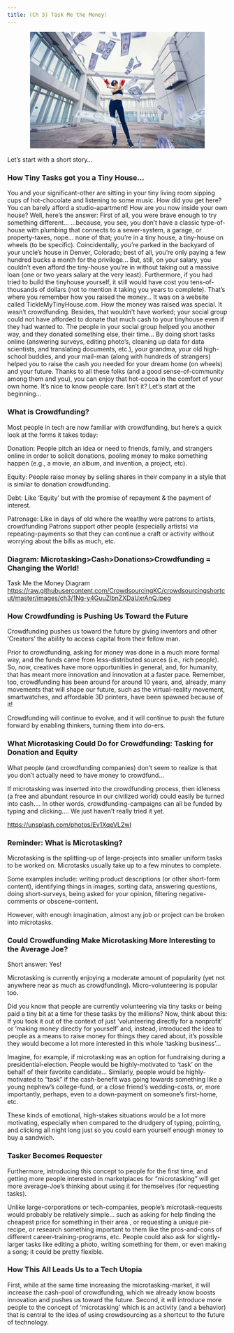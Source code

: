 ```yaml
---
title: (Ch 3) Task Me the Money!
---
```

<div style="text-align:center"><img src ="https://raw.githubusercontent.com/CrowdsourcingKC/crowdsourcingshortcut/master/images/ch3/1A90MXaUbZuu-2z7xWIqBdA.jpeg" alt="two people looking into a smartphone" width="400" /></div>

Let’s start with a short story…

### How Tiny Tasks got you a Tiny House…
You and your significant-other are sitting in your tiny living room sipping cups of hot-chocolate and listening to some music.
How did you get here?
You can barely afford a studio-apartment! How are you now inside your own house?
Well, here’s the answer:
First of all, you were brave enough to try something different…
…because, you see, you don’t have a classic type-of-house with plumbing that connects to a sewer-system, a garage, or property-taxes, nope… none of that;
you’re in a tiny house, a tiny-house on wheels (to be specific). Coincidentally, you’re parked in the backyard of your uncle’s house in Denver, Colorado; best of all, you’re only paying a few hundred bucks a month for the privilege…
But, still, on your salary, you couldn’t even afford the tiny-house you’re in without taking out a massive loan (one or two years salary at the very least). Furthermore, if you had tried to build the tinyhouse yourself, it still would have cost you tens-of-thousands of dollars (not to mention it taking you years to complete).
That’s where you remember how you raised the money… It was on a website called TickleMyTinyHouse.com.
How the money was raised was special. It wasn’t crowdfunding. Besides, that wouldn’t have worked; your social group could not have afforded to donate that much cash to your tinyhouse even if they had wanted to. The people in your social group helped you another way, and they donated something else, their time…
By doing short tasks online (answering surveys, editing photo’s, cleaning up data for data scientists, and translating documents, etc.), your grandma, your old high-school buddies, and your mail-man (along with hundreds of strangers) helped you to raise the cash you needed for your dream home (on wheels) and your future.
Thanks to all these folks (and a good sense-of-community among them and you), you can enjoy that hot-cocoa in the comfort of your own home.
It’s nice to know people care. Isn’t it?
Let’s start at the beginning…

### What is Crowdfunding?
Most people in tech are now familiar with crowdfunding, but here’s a quick look at the forms it takes today:

Donation: People pitch an idea or need to friends, family, and strangers online in order to solicit donations, pooling money to make something happen (e.g., a movie, an album, and invention, a project, etc).

Equity: People raise money by selling shares in their company in a style that is similar to donation crowdfunding.

Debt: Like ‘Equity’ but with the promise of repayment & the payment of interest.

Patronage: Like in days of old where the weatlhy were patrons to artists, crowdfunding Patrons support other people (especially artists) via repeating-payments so that they can continue a craft or activity without worrying about the bills as much, etc.

### Diagram: Microtasking>Cash>Donations>Crowdfunding = Changing the World!

Task Me the Money Diagram
https://raw.githubusercontent.com/CrowdsourcingKC/crowdsourcingshortcut/master/images/ch3/1Ng-y4GuuZlbnZXDaUxrAnQ.jpeg

### How Crowdfunding is Pushing Us Toward the Future
Crowdfunding pushes us toward the future by giving inventors and other ‘Creators’ the ability to access capital from their fellow man.

Prior to crowdfunding, asking for money was done in a much more formal way, and the funds came from less-distributed sources (i.e., rich people).
So, now, creatives have more opportunities in general, and, for humanity, that has meant more innovation and innovation at a faster pace.
Remember, too, crowdfunding has been around for around 10 years, and, already, many movements that will shape our future, such as the virtual-reality movement, smartwatches, and affordable 3D printers, have been spawned because of it!

Crowdfunding will continue to evolve, and it will continue to push the future forward by enabling thinkers, turning them into do-ers.

### What Microtasking Could Do for Crowdfunding: Tasking for Donation and Equity
What people (and crowdfunding companies) don’t seem to realize is that you don’t actually need to have money to crowdfund…

If microtasking was inserted into the crowdfunding process, then idleness (a free and abundant resource in our civilized world) could easily be turned into
cash….
In other words, crowdfunding-campaigns can all be funded by typing and clicking…. We just haven’t really tried it yet.

https://unsplash.com/photos/Ev1XqeVL2wI

### Reminder: What is Microtasking?
Microtasking is the splitting-up of large-projects into smaller uniform tasks to be worked on. Microtasks usually take up to a few minutes to complete.

Some examples include: writing product descriptions (or other short-form content), identifying things in images, sorting data, answering questions, doing short-surveys, being asked for your
opinion, filtering negative-comments or obscene-content.

However, with enough imagination, almost any job or project can be broken into microtasks.

### Could Crowdfunding Make Microtasking More Interesting to the Average Joe?

Short answer: Yes!

Microtasking is currently enjoying a moderate amount of popularity (yet not anywhere near as much as crowdfunding). Micro-volunteering is popular too.

Did you know that people are currently volunteering via tiny tasks or being paid a tiny bit at a time for these tasks by the millions?
Now, think about this: If you took it out of the context of just ‘volunteering directly for a nonprofit’ or ‘making money directly for yourself’ and, instead, introduced the idea to people as a means to raise money for things they cared about, it’s possible they would become a lot more interested in this whole ‘tasking business’…

Imagine, for example, if microtasking was an option for fundraising during a presidential-election. People would be highly-motivated to ‘task’ on the behalf of their favorite candidate…
Similarly, people would be highly-motivated to “task” if the cash-benefit was going towards something like a young nephew’s college-fund, or a close friend’s wedding-costs, or, more importantly, perhaps, even to a down-payment on someone’s first-home, etc.

These kinds of emotional, high-stakes situations would be a lot more motivating, especially when compared to the drudgery of typing, pointing, and clicking all night long just so you could earn yourself enough money to buy a sandwich.

### Tasker Becomes Requester
Furthermore, introducing this concept to people for the first time, and getting more people interested in marketplaces for “microtasking” will get more average-Joe’s thinking about using it for themselves (for requesting tasks).

Unlike large-corporations or tech-companies, people’s microtask-requests would probably be relatively simple… such as asking for help finding the cheapest price for something in their area , or requesting a unique pie-recipe, or research something important to them like the pros-and-cons of different career-training-programs, etc.
People could also ask for slightly-larger tasks like editing a photo, writing something for them, or even making a song; it could be pretty flexible.

### How This All Leads Us to a Tech Utopia
First, while at the same time increasing the microtasking-market, it will increase the cash-pool of crowdfunding, which we already know boosts innovation and pushes us toward the future.
Second, it will introduce more people to the concept of ‘microtasking’ which is an activity (and a behavior) that is central to the idea of using crowdsourcing as a shortcut to the future of technology.
